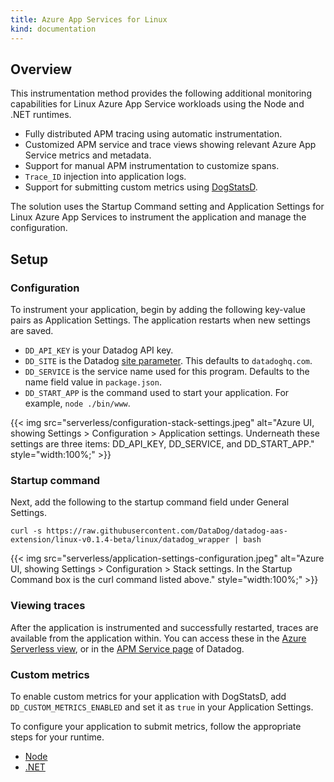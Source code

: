 ```yaml
---
title: Azure App Services for Linux
kind: documentation
---
```


## Overview

This instrumentation method provides the following additional monitoring capabilities for Linux Azure App Service workloads using the Node and .NET runtimes.

- Fully distributed APM tracing using automatic instrumentation.
- Customized APM service and trace views showing relevant Azure App Service metrics and metadata.
- Support for manual APM instrumentation to customize spans.
- `Trace_ID` injection into application logs.
- Support for submitting custom metrics using [DogStatsD][1].

The solution uses the Startup Command setting and Application Settings for Linux Azure App Services to instrument the application and manage the configuration. 

## Setup
### Configuration
To instrument your application, begin by adding the following key-value pairs as Application Settings. The application restarts when new settings are saved. 

- `DD_API_KEY` is your Datadog API key.
- `DD_SITE` is the Datadog [site parameter][2]. This defaults to `datadoghq.com`.
- `DD_SERVICE` is the service name used for this program. Defaults to the name field value in `package.json`.
- `DD_START_APP` is the command used to start your application. For example, `node ./bin/www`.

{{< img src="serverless/configuration-stack-settings.jpeg" alt="Azure UI, showing Settings > Configuration > Application settings. Underneath these settings are three items: DD_API_KEY, DD_SERVICE, and DD_START_APP."  style="width:100%;" >}}

### Startup command
Next, add the following to the startup command field under General Settings.


`curl -s https://raw.githubusercontent.com/DataDog/datadog-aas-extension/linux-v0.1.4-beta/linux/datadog_wrapper | bash`

{{< img src="serverless/application-settings-configuration.jpeg" alt="Azure UI, showing Settings > Configuration > Stack settings. In the Startup Command box is the curl command listed above."  style="width:100%;" >}}


### Viewing traces

After the application is instrumented and successfully restarted, traces are available from the application within. You can access these in the [Azure Serverless view][3], or in the [APM Service page][4] of Datadog.

### Custom metrics

To enable custom metrics for your application with DogStatsD, add  `DD_CUSTOM_METRICS_ENABLED` and set it as `true` in your Application Settings.

To configure your application to submit metrics, follow the appropriate steps for your runtime.

- [Node][5]
- [.NET][6]

[1]: /developers/dogstatsd
[2]: /getting_started/site/#access-the-datadog-site
[3]: https://www.datadoghq.com/blog/azure-app-service-datadog-serverless-view/
[4]: /tracing/services/service_page/
[5]: https://github.com/brightcove/hot-shots
[6]: developers/dogstatsd/?tab=hostagent&code-lang=dotnet#code
